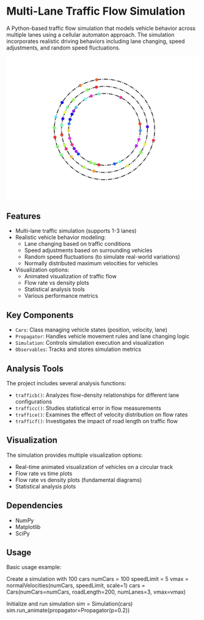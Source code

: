 # Multi-Lane Traffic Flow Simulation

A Python-based traffic flow simulation that models vehicle behavior across multiple lanes using a cellular automaton approach. The simulation incorporates realistic driving behaviors including lane changing, speed adjustments, and random speed fluctuations.

<img src="example.jpg" alt="Traffic Simulation" width="600"/>

## Features

- Multi-lane traffic simulation (supports 1-3 lanes)
- Realistic vehicle behavior modeling:
  - Lane changing based on traffic conditions
  - Speed adjustments based on surrounding vehicles
  - Random speed fluctuations (to simulate real-world variations)
  - Normally distributed maximum velocities for vehicles
- Visualization options:
  - Animated visualization of traffic flow
  - Flow rate vs density plots
  - Statistical analysis tools
  - Various performance metrics

## Key Components

- `Cars`: Class managing vehicle states (position, velocity, lane)
- `Propagator`: Handles vehicle movement rules and lane changing logic
- `Simulation`: Controls simulation execution and visualization
- `Observables`: Tracks and stores simulation metrics

## Analysis Tools

The project includes several analysis functions:
- `trafficb()`: Analyzes flow-density relationships for different lane configurations
- `trafficc()`: Studies statistical error in flow measurements
- `traffice()`: Examines the effect of velocity distribution on flow rates
- `trafficf()`: Investigates the impact of road length on traffic flow

## Visualization

The simulation provides multiple visualization options:
- Real-time animated visualization of vehicles on a circular track
- Flow rate vs time plots
- Flow rate vs density plots (fundamental diagrams)
- Statistical analysis plots

## Dependencies

- NumPy
- Matplotlib
- SciPy

## Usage

Basic usage example:

Create a simulation with 100 cars
numCars = 100
speedLimit = 5
vmax = normalVelocities(numCars, speedLimit, scale=1)
cars = Cars(numCars=numCars, roadLength=200, numLanes=3, vmax=vmax)

Initialize and run simulation
sim = Simulation(cars)
sim.run_animate(propagator=Propagator(p=0.2))
